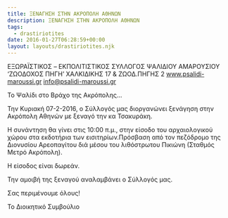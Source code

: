 ```yaml
---
title: ΞΕΝΑΓΗΣΗ ΣΤΗΝ ΑΚΡΟΠΟΛΗ ΑΘΗΝΩΝ
description: ΞΕΝΑΓΗΣΗ ΣΤΗΝ ΑΚΡΟΠΟΛΗ ΑΘΗΝΩΝ
tags:
  - drastiriotites
date: 2016-01-27T06:28:59+00:00
layout: layouts/drastiriotites.njk
---
```


<!-- excerpt -->
ΕΞΩΡΑΪΣΤΙΚΟΣ – EKΠΟΛΙΤΙΣΤΙΚΟΣ
 ΣΥΛΛΟΓΟΣ ΨΑΛΙΔΙΟΥ ΑΜΑΡΟΥΣΙΟΥ
‘ΖΩΟΔΟΧΟΣ ΠΗΓΗ’
ΧΑΛΚΙΔΙΚΗΣ 17 &amp; ΖΩΟΔ.ΠΗΓΗΣ 2
www.psalidi-maroussi.gr
info@psalidi-maroussi.gr

Το Ψαλίδι στo Βράχο της Ακρόπολης...


Την Κυριακή 07-2-2016, ο Σύλλογός μας διοργανώνει ξενάγηση
στην Ακρόπολη Αθηνών με ξεναγό την κα Τσακυράκη.

Η συνάντηση θα γίνει στις 10:00 π.μ., στην είσοδο του αρχαιολογικού χώρου στα εκδοτήρια των εισιτηρίων.Πρόσβαση από τον πεζόδρομο της Διονυσίου Αρεοπαγίτου διά μέσου του λιθόστρωτου Πικιώνη (Σταθμός Μετρό Ακρόπολη).

Η είσοδος είναι δωρεάν.

Την αμοιβή της ξεναγού αναλαμβάνει ο Σύλλογός μας.


Σας περιμένουμε όλους!

Το Διοικητικό Συμβούλιο
